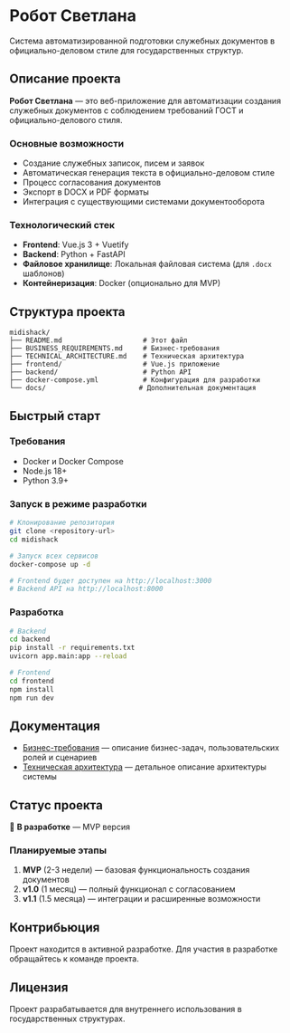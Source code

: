 # Робот Светлана

Система автоматизированной подготовки служебных документов в официально-деловом стиле для государственных структур.

## Описание проекта

**Робот Светлана** — это веб-приложение для автоматизации создания служебных документов с соблюдением требований ГОСТ и официально-делового стиля.

### Основные возможности
- Создание служебных записок, писем и заявок
- Автоматическая генерация текста в официально-деловом стиле
- Процесс согласования документов
- Экспорт в DOCX и PDF форматы
- Интеграция с существующими системами документооборота

### Технологический стек
- **Frontend**: Vue.js 3 + Vuetify
- **Backend**: Python + FastAPI
- **Файловое хранилище**: Локальная файловая система (для `.docx` шаблонов)
- **Контейнеризация**: Docker (опционально для MVP)

## Структура проекта

```
midishack/
├── README.md                    # Этот файл
├── BUSINESS_REQUIREMENTS.md     # Бизнес-требования
├── TECHNICAL_ARCHITECTURE.md    # Техническая архитектура
├── frontend/                    # Vue.js приложение
├── backend/                     # Python API
├── docker-compose.yml           # Конфигурация для разработки
└── docs/                       # Дополнительная документация
```

## Быстрый старт

### Требования
- Docker и Docker Compose
- Node.js 18+
- Python 3.9+

### Запуск в режиме разработки

```bash
# Клонирование репозитория
git clone <repository-url>
cd midishack

# Запуск всех сервисов
docker-compose up -d

# Frontend будет доступен на http://localhost:3000
# Backend API на http://localhost:8000
```

### Разработка

```bash
# Backend
cd backend
pip install -r requirements.txt
uvicorn app.main:app --reload

# Frontend
cd frontend
npm install
npm run dev
```

## Документация

- [Бизнес-требования](BUSINESS_REQUIREMENTS.md) — описание бизнес-задач, пользовательских ролей и сценариев
- [Техническая архитектура](TECHNICAL_ARCHITECTURE.md) — детальное описание архитектуры системы

## Статус проекта

🚧 **В разработке** — MVP версия

### Планируемые этапы
1. **MVP** (2-3 недели) — базовая функциональность создания документов
2. **v1.0** (1 месяц) — полный функционал с согласованием
3. **v1.1** (1.5 месяца) — интеграции и расширенные возможности

## Контрибьюция

Проект находится в активной разработке. Для участия в разработке обращайтесь к команде проекта.

## Лицензия

Проект разрабатывается для внутреннего использования в государственных структурах.
